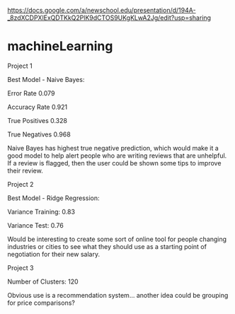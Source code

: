 
https://docs.google.com/a/newschool.edu/presentation/d/194A-_8zdXCDPXlExQDTKkQ2PlK9dCTOS9UKgKLwA2Jg/edit?usp=sharing

# machineLearning

Project 1

Best Model - Naive Bayes:

Error Rate 0.079

Accuracy Rate 0.921

True Positives 0.328

True Negatives 0.968


Naive Bayes has highest true negative prediction, which would make it a good model to help alert people who are writing reviews that are unhelpful. If a review is flagged, then the user could be shown some tips to improve their review. 


Project 2

Best Model - Ridge Regression:

Variance Training: 0.83

Variance Test: 0.76

Would be interesting to create some sort of online tool for people changing industries or cities to see what they should use as a starting point of negotiation for their new salary. 


Project 3

Number of Clusters: 120

Obvious use is a recommendation system… another idea could be grouping for price comparisons?
